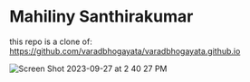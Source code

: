 # Mahiliny Santhirakumar

this repo is a clone of:
https://github.com/varadbhogayata/varadbhogayata.github.io





![Screen Shot 2023-09-27 at 2 40 27 PM](https://github.com/Mahiliny/Mahiliny.github.io/assets/97846637/21a11562-4e67-42b3-be3e-c8a7330d1a62)
